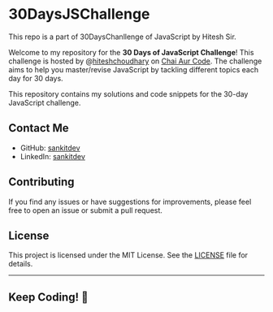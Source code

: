 ﻿# 30DaysJSChallenge

This repo is a part of 30DaysChanllenge of JavaScript by Hitesh Sir.

Welcome to my repository for the **30 Days of JavaScript Challenge**! This challenge is hosted by @[hiteshchoudhary](https://github.com/hiteshchoudhary) on [Chai Aur Code](https://www.youtube.com/@chaiaurcode). The challenge aims to help you master/revise JavaScript by tackling different topics each day for 30 days.

This repository contains my solutions and code snippets for the 30-day JavaScript challenge.

## Contact Me

- GitHub: [sankitdev](https://github.com/sankitdev)
- LinkedIn: [sankitdev](https://www.linkedin.com/in/sankitdev)

## Contributing

If you find any issues or have suggestions for improvements, please feel free to open an issue or submit a pull request.

## License

This project is licensed under the MIT License. See the [LICENSE](LICENSE) file for details.

---

## Keep Coding! 🚀
